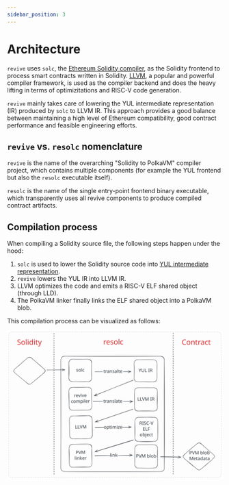 ```yaml
---
sidebar_position: 3
---
```


# Architecture

`revive` uses `solc`, the [Ethereum Solidity compiler](https://github.com/ethereum/solidity), as the Solidity frontend to process smart contracts written in Solidity. [LLVM](https://github.com/llvm/llvm-project), a popular and powerful compiler framework, is used as the compiler backend and does the heavy lifting in terms of optimizitations and RISC-V code generation.

`revive` mainly takes care of lowering the YUL intermediate representation (IR) produced by `solc` to LLVM IR. This approach provides a good balance between maintaining a high level of Ethereum compatibility, good contract performance and feasible engineering efforts.

## `revive` vs. `resolc` nomenclature

`revive` is the name of the overarching "Solidity to PolkaVM" compiler project, which contains multiple components (for example the YUL frontend but also the `resolc` executable itself).

`resolc` is the name of the single entry-point frontend binary executable, which transparently uses all revive components to produce compiled contract artifacts.

## Compilation process

When compiling a Solidity source file, the following steps happen under the hood:
1. `solc` is used to lower the Solidity source code into [YUL intermediate representation](https://docs.soliditylang.org/en/latest/yul.html).
2. `revive` lowers the YUL IR into LLVM IR.
3. LLVM optimizes the code and emits a RISC-V ELF shared object (through LLD).
4. The PolkaVM linker finally links the ELF shared object into a PolkaVM blob.

This compilation process can be visualized as follows:

![Architecture Overview](img/revive-compiler.svg)
